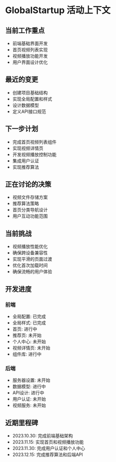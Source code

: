 # GlobalStartup 活动上下文

## 当前工作重点
- 前端基础界面开发
- 首页视频列表实现
- 视频播放功能开发
- 用户界面设计优化

## 最近的变更
- 创建项目基础结构
- 实现全局配置和样式
- 设计数据模型
- 定义API接口规范

## 下一步计划
- 完成首页视频列表组件
- 实现视频详情页
- 开发视频播放控制功能
- 集成用户认证
- 实现推荐算法

## 正在讨论的决策
- 视频文件存储方案
- 推荐算法策略
- 首页分类导航设计
- 用户互动功能范围

## 当前挑战
- 视频播放性能优化
- 确保跨设备兼容性
- 实现平滑的页面过渡
- 优化首次加载时间
- 确保流畅的用户体验

## 开发进度
### 前端
- 全局配置: 已完成
- 全局样式: 已完成
- 首页: 进行中
- 推荐页: 未开始
- 个人中心: 未开始
- 视频详情页: 未开始
- 组件库: 进行中

### 后端
- 服务器设置: 未开始
- 数据模型: 进行中
- API设计: 进行中
- 用户认证: 未开始
- 视频服务: 未开始

## 近期里程碑
- 2023.10.30: 完成前端基础架构
- 2023.11.15: 实现首页和视频播放功能
- 2023.11.30: 完成用户认证和个人中心
- 2023.12.15: 完成推荐算法和后端API 